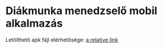 # Diákmunka menedzselő mobil alkalmazás

Letölthető apk fájl elérhetősége: [a relative link](apk.js)
